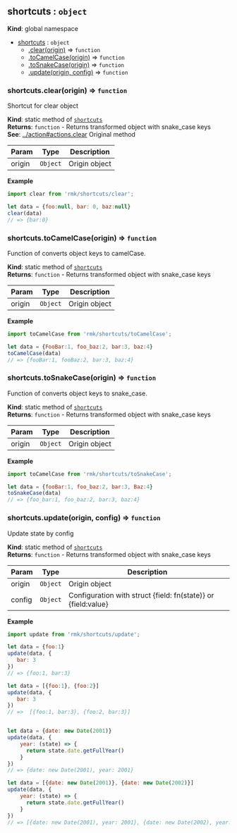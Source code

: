 <a name="shortcuts"></a>

## shortcuts : <code>object</code>
**Kind**: global namespace  

* [shortcuts](#shortcuts) : <code>object</code>
    * [.clear(origin)](#shortcuts.clear) ⇒ <code>function</code>
    * [.toCamelCase(origin)](#shortcuts.toCamelCase) ⇒ <code>function</code>
    * [.toSnakeCase(origin)](#shortcuts.toSnakeCase) ⇒ <code>function</code>
    * [.update(origin, config)](#shortcuts.update) ⇒ <code>function</code>

<a name="shortcuts.clear"></a>

### shortcuts.clear(origin) ⇒ <code>function</code>
Shortcut for clear object

**Kind**: static method of <code>[shortcuts](#shortcuts)</code>  
**Returns**: <code>function</code> - Returns transformed object with snake_case keys  
**See**: [../action#actions.clear](../action#actions.clear) Original method  

| Param | Type | Description |
| --- | --- | --- |
| origin | <code>Object</code> | Origin object |

**Example**  
```js
import clear from 'rmk/shortcuts/clear';

let data = {foo:null, bar: 0, baz:null}
clear(data)
// => {bar:0}
```
<a name="shortcuts.toCamelCase"></a>

### shortcuts.toCamelCase(origin) ⇒ <code>function</code>
Function of converts object keys to camelCase.

**Kind**: static method of <code>[shortcuts](#shortcuts)</code>  
**Returns**: <code>function</code> - Returns transformed object with snake_case keys  

| Param | Type | Description |
| --- | --- | --- |
| origin | <code>Object</code> | Origin object |

**Example**  
```js
import toCamelCase from 'rmk/shortcuts/toCamelCase';

let data = {FooBar:1, foo_baz:2, bar:3, baz:4}
toCamelCase(data)
// => {fooBar:1, fooBaz:2, bar:3, baz:4}
```
<a name="shortcuts.toSnakeCase"></a>

### shortcuts.toSnakeCase(origin) ⇒ <code>function</code>
Function of converts object keys to snake_case.

**Kind**: static method of <code>[shortcuts](#shortcuts)</code>  
**Returns**: <code>function</code> - Returns transformed object with snake_case keys  

| Param | Type | Description |
| --- | --- | --- |
| origin | <code>Object</code> | Origin object |

**Example**  
```js
import toCamelCase from 'rmk/shortcuts/toSnakeCase';

let data = {fooBar:1, foo_baz:2, bar:3, Baz:4}
toSnakeCase(data)
// => {foo_bar:1, foo_baz:2, bar:3, baz:4}
```
<a name="shortcuts.update"></a>

### shortcuts.update(origin, config) ⇒ <code>function</code>
Update state by config

**Kind**: static method of <code>[shortcuts](#shortcuts)</code>  
**Returns**: <code>function</code> - Returns transformed object with snake_case keys  

| Param | Type | Description |
| --- | --- | --- |
| origin | <code>Object</code> | Origin object |
| config | <code>Object</code> | Configuration with struct {field: fn(state)} or {field:value} |

**Example**  
```js
import update from 'rmk/shortcuts/update';

let data = {foo:1}
update(data, {
   bar: 3
})
// => {foo:1, bar:3}

let data = [{foo:1}, {foo:2}]
update(data, {
   bar: 3
})
// =>  [{foo:1, bar:3}, {foo:2, bar:3}]


let data = {date: new Date(2001)}
update(data, {
    year: (state) => {
      return state.date.getFullYear()
    }
})
// => {date: new Date(2001), year: 2001}

let data = [{date: new Date(2001)}, {date: new Date(2002)}]
update(data, {
    year: (state) => {
      return state.date.getFullYear()
    }
})
// => [{date: new Date(2001), year: 2001}, {date: new Date(2002), year: 2002}]
```
